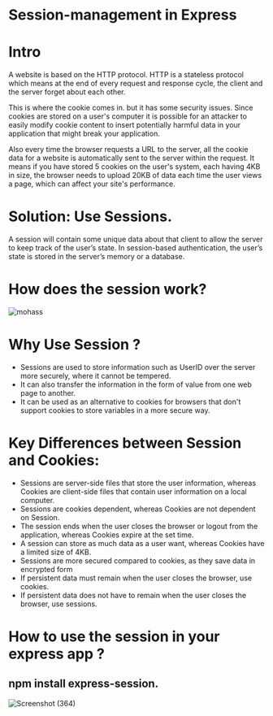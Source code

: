 # Session-management in Express

# Intro 

A website is based on the HTTP protocol. HTTP is a stateless protocol which means at the end of every request and response cycle, the client and the server forget about each other. 

This is where the cookie comes in. but it has some security issues. Since cookies are stored on a user's computer it is possible for an attacker to easily modify cookie content to insert potentially harmful data in your application that might break your application.

Also every time the browser requests a URL to the server, all the cookie data for a website is automatically sent to the server within the request. 
It means if you have stored 5 cookies on the user's system, each having 4KB in size, the browser needs to upload 20KB of data each time the user views a page, which can affect your site's performance.

# Solution: Use Sessions.

 A session will contain some unique data about that client to allow the server to keep track of the user’s state. In session-based authentication, the user’s state is stored in the server’s memory or a database.

# How does the session work? 
![mohass](https://user-images.githubusercontent.com/94321523/187096087-eda0c685-2371-4061-9b7d-bb04ece2a80e.png)


# Why Use Session ?
-	Sessions are used to store information such as UserID over the server more securely, where it cannot be tempered.
-	It can also transfer the information in the form of value from one web page to another.
-	It can be used as an alternative to cookies for browsers that don't support cookies to store variables in a more secure way.


# Key Differences between Session and Cookies: 
-	Sessions are server-side files that store the user information, whereas Cookies are client-side files that contain user information on a local computer.
-	Sessions are cookies dependent, whereas Cookies are not dependent on Session.
-	The session ends when the user closes the browser or logout from the application, whereas Cookies expire at the set time.
-	A session can store as much data as a user want, whereas Cookies have a limited size of 4KB.
-	Sessions are more secured compared to cookies, as they save data in encrypted form
-	If persistent data must remain when the user closes the browser, use cookies.
-	If persistent data does not have to remain when the user closes the browser, use sessions.




# How to use the session in your express app ?
## npm install express-session.


![Screenshot (364)](https://user-images.githubusercontent.com/94321523/187096466-4d984213-a396-4997-9015-9129fcc4817a.png)
